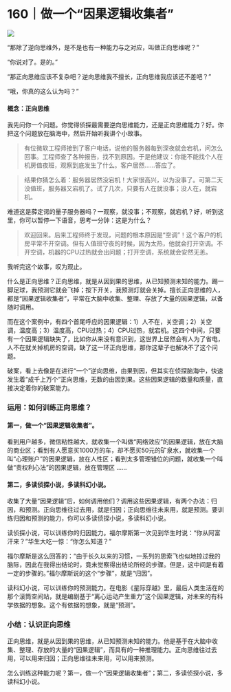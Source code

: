 # 160｜做一个“因果逻辑收集者”

![](../img/a54ffc1e87341bf5a5baa8b8326b0f53.jpg)

“那除了逆向思维外，是不是也有一种能力与之对应，叫做正向思维呢？”

“你说对了。是的。”

“那正向思维应该不复杂吧？逆向思维我不擅长，正向思维我应该还不差吧？”

“哦，你真的这么认为吗？”

#### 概念：正向思维

我先问你一个问题。你觉得侦探最需要逆向思维能力，还是正向思维能力？好。你把这个问题放在脑海中，然后开始听我讲个小故事。

> 有位微软工程师接到了客户电话，说他的服务器每到深夜就会宕机，问怎么回事。工程师查了各种报告，找不到原因。于是他建议：你能不能找个人在机房值夜班，观察到底发生了什么。客户居然……答应了。

> 结果你猜怎么着：服务器居然没宕机！大家很高兴，以为没事了。可第二天没值班，服务器又宕机了。试了几次，只要有人在就没事；没人在，就宕机。

难道这是薛定谔的量子服务器吗？一观察，就没事；不观察，就宕机？好，听到这里，你可以暂停一下语音，思考一分钟：这是为什么？

> 欢迎回来。后来工程师终于发现，问题的根本原因是“空调”！这个客户的机房平常不开空调。但有人值班守夜的时候，因为太热，他就会打开空调。不开空调，机器的CPU过热就会出问题；打开空调，系统就会安然无恙。

我听完这个故事，叹为观止。

什么是正向思维？正向思维，就是从因到果的思维，从已知预测未知的能力。踢一脚足球，我预测它就会飞掉；按下开关，我预测灯就会关掉。擅长正向思维的人，都是“因果逻辑收集者”，平常在大脑中收集、整理、存放了大量的因果逻辑，以备随时调用。

而在这个案例中，有四个首尾呼应的因果逻辑：1）人不在，关空调；2）关空调，温度高；3）温度高，CPU过热；4）CPU过热，就宕机。这四个中间，只要有一个因果逻辑缺失了，比如你从来没有意识到，这世界上居然会有人为了省电，人不在就关掉机房的空调，缺了这一环正向思维，那你这辈子也解决不了这个问题。

破案，看上去像是在进行“一个”逆向思维，由果到因，但其实在侦探脑海中，快速发生着“成千上万个”正向思维，无数的由因到果。这些因果逻辑的数量和质量，直接决定着你的破案能力。

### 运用：如何训练正向思维？

#### 第一，做一个“因果逻辑收集者”。

看到用户越多，微信粘性越大，就收集一个叫做“网络效应”的因果逻辑，放在大脑的商业区；看到有人愿意买1000万的车，却不愿买50元的矿泉水，就收集一个叫“心理账户”的因果逻辑，放在人性区；看到太多管理错位的问题，就收集一个叫做“责权利心法”的因果逻辑，放在管理区 ……

#### 第二，多读侦探小说，多读科幻小说。

收集了大量“因果逻辑”后，如何调用他们？调用这些因果逻辑，有两个办法：归因，和预测。正向思维往过去用，就是归因；正向思维往未来用，就是预测。要训练归因和预测的能力，你可以多读侦探小说，多读科幻小说。

读侦探小说，可以训练你的归因能力。福尔摩斯第一次见到华生时说：“你从阿富汗来？”华生大吃一惊：“你怎么知道？”

福尔摩斯是这么回答的：“由于长久以来的习惯，一系列的思索飞也似地掠过我的脑际，因此在我得出结论时，竟未觉察得出结论所经的步骤。但是，这中间是有着一定的步骤的。”福尔摩斯说的这个“步骤”，就是“归因”。

读科幻小说，可以训练你的预测能力。在电影《星际穿越》里，最后人类生活在的那个滚筒空间站，就是编剧基于“离心运动产生重力”这个因果逻辑，对未来的有科学依据的想象。这个有依据的想象，就是“预测”。

### 小结：认识正向思维

正向思维，就是从因到果的思维，从已知预测未知的能力。他是基于在大脑中收集、整理、存放的大量的“因果逻辑”，而具有的一种推理能力。正向思维往过去用，可以用来归因；正向思维往未来用，可以用来预测。

怎么训练这种能力呢？第一，做一个“因果逻辑收集者”；第二，多读侦探小说，多读科幻小说。